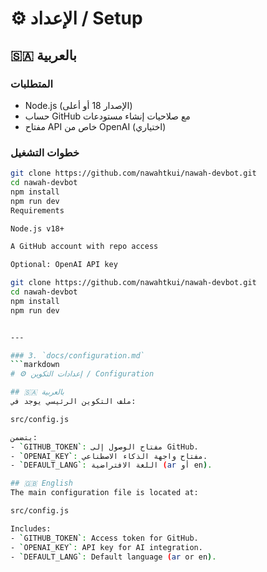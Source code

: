 # ⚙️ الإعداد / Setup

## 🇸🇦 بالعربية
### المتطلبات
- Node.js (الإصدار 18 أو أعلى)
- حساب GitHub مع صلاحيات إنشاء مستودعات
- مفتاح API خاص من OpenAI (اختياري)

### خطوات التشغيل
```bash
git clone https://github.com/nawahtkui/nawah-devbot.git
cd nawah-devbot
npm install
npm run dev
Requirements

Node.js v18+

A GitHub account with repo access

Optional: OpenAI API key

git clone https://github.com/nawahtkui/nawah-devbot.git
cd nawah-devbot
npm install
npm run dev


---

### 3. `docs/configuration.md`
```markdown
# ⚙️ إعدادات التكوين / Configuration

## 🇸🇦 بالعربية
ملف التكوين الرئيسي يوجد في:

src/config.js

يتضمن:
- `GITHUB_TOKEN`: مفتاح الوصول إلى GitHub.
- `OPENAI_KEY`: مفتاح واجهة الذكاء الاصطناعي.
- `DEFAULT_LANG`: اللغة الافتراضية (ar أو en).

## 🇬🇧 English
The main configuration file is located at:

src/config.js

Includes:
- `GITHUB_TOKEN`: Access token for GitHub.
- `OPENAI_KEY`: API key for AI integration.
- `DEFAULT_LANG`: Default language (ar or en).


